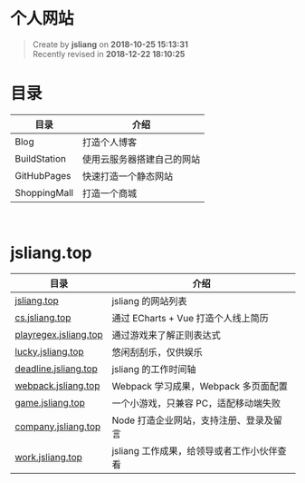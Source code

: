 个人网站
===
 
> Create by **jsliang** on **2018-10-25 15:13:31**  
> Recently revised in **2018-12-22 18:10:25**

# 目录

| 目录         | 介绍                       |
| ------------ | -------------------------- |
| Blog         | 打造个人博客               |
| BuildStation | 使用云服务器搭建自己的网站 |
| GitHubPages  | 快速打造一个静态网站       |
| ShoppingMall | 打造一个商城               |

<br>

# jsliang.top

| 目录                                                   | 介绍                                       |
| ------------------------------------------------------ | ------------------------------------------ |
| [jsliang.top](http://jsliang.top/)                     | jsliang 的网站列表                         |
| [cs.jsliang.top](http://cv.jsliang.top/#/)             | 通过 ECharts + Vue 打造个人线上简历        |
| [playregex.jsliang.top](http://playregex.jsliang.top/) | 通过游戏来了解正则表达式                   |
| [lucky.jsliang.top](http://lucky.jsliang.top/)         | 悠闲刮刮乐，仅供娱乐                       |
| [deadline.jsliang.top](http://deadline.jsliang.top/)   | jsliang 的工作时间轴                       |
| [webpack.jsliang.top](http://webpack.jsliang.top/)     | Webpack 学习成果，Webpack 多页面配置       |
| [game.jsliang.top](http://game.jsliang.top/)           | 一个小游戏，只兼容 PC，适配移动端失败      |
| [company.jsliang.top](http://company.jsliang.top/)     | Node 打造企业网站，支持注册、登录及留言    |
| [work.jsliang.top](http://work.jsliang.top/)           | jsliang 工作成果，给领导或者工作小伙伴查看 |